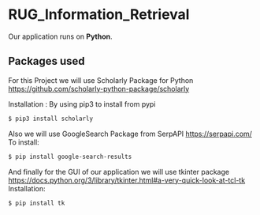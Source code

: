 # RUG_Information_Retrieval

Our application runs on **Python**.

## Packages used

For this Project we will use Scholarly Package for Python
https://github.com/scholarly-python-package/scholarly

Installation :
By using pip3 to install from pypi
```bash
$ pip3 install scholarly
```

Also we will use GoogleSearch Package from SerpAPI https://serpapi.com/
To install:
```bash
$ pip install google-search-results
```

And finally for the GUI of our application we will use tkinter package https://docs.python.org/3/library/tkinter.html#a-very-quick-look-at-tcl-tk
Installation:
```bash
$ pip install tk
```
